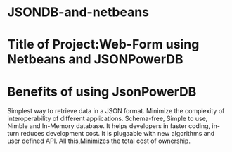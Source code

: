 # JSONDB-and-netbeans
# Title of Project:Web-Form using Netbeans and JSONPowerDB

# Benefits of using JsonPowerDB
Simplest way to retrieve data in a JSON format.
Minimize the complexity of interoperability of different applications.
Schema-free, Simple to use, Nimble and In-Memory database.
It helps developers in faster coding, in-turn reduces development cost.
It is plugaable with new algorithms and user defined API.
All this,Minimizes the total cost of ownership.


